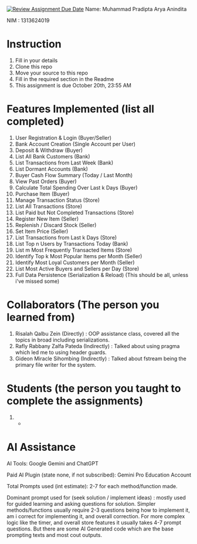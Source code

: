 [![Review Assignment Due Date](https://classroom.github.com/assets/deadline-readme-button-22041afd0340ce965d47ae6ef1cefeee28c7c493a6346c4f15d667ab976d596c.svg)](https://classroom.github.com/a/SCVt0OYF)
Name: Muhammad Pradipta Arya Anindita

NIM : 1313624019

# Instruction

1. Fill in your details
2. Clone this repo
3. Move your source to this repo
4. Fill in the required section in the Readme
5. This assignment is due October 20th, 23:55 AM

# Features Implemented (list all completed)

1. User Registration & Login (Buyer/Seller)
2. Bank Account Creation (Single Account per User)
3. Deposit & Withdraw (Buyer)
4. List All Bank Customers (Bank)
5. List Transactions from Last Week (Bank)
6. List Dormant Accounts (Bank)
7. Buyer Cash Flow Summary (Today / Last Month)
8. View Past Orders (Buyer)
9. Calculate Total Spending Over Last k Days (Buyer)
10. Purchase Item (Buyer)
11. Manage Transaction Status (Store)
12. List All Transactions (Store)
13. List Paid but Not Completed Transactions (Store)
14. Register New Item (Seller)
15. Replenish / Discard Stock (Seller)
16. Set Item Price (Seller)
17. List Transactions from Last k Days (Store)
18. List Top n Users by Transactions Today (Bank)
19. List m Most Frequently Transacted Items (Store)
20. Identify Top k Most Popular Items per Month (Seller)
21. Identify Most Loyal Customers per Month (Seller)
22. List Most Active Buyers and Sellers per Day (Store)
23. Full Data Persistence (Serialization & Reload)
(This should be all, unless i've missed some)

# Collaborators (The person you learned from)

1. Risalah Qalbu Zein (Directly) : OOP assistance class, covered all the topics in broad including serializations.
2. Rafly Rabbany Zalfa Pateda (Indirectly) : Talked about using pragma which led me to using header guards.
3. Gideon Miracle Sihombing (Indirectly) : Talked about fstream being the primary file writer for the system.

# Students (the person you taught to complete the assignments)

1. -

# AI Assistance

AI Tools: Google Gemini and ChatGPT

Paid AI Plugin (state none, if not subscribed): Gemini Pro Education Account

Total Prompts used (int estimate): 2-7 for each method/function made.

Dominant prompt used for (seek solution / implement ideas) : mostly used for guided learning and asking questions for solution. Simpler methods/functions usually require 2-3 questions being how to implement it, am i correct for implementing it, and overall correction. For more complex logic like the timer, and overall store features it usually takes 4-7 prompt questions. But there are some AI Generated code which are the base prompting texts and most cout outputs.
